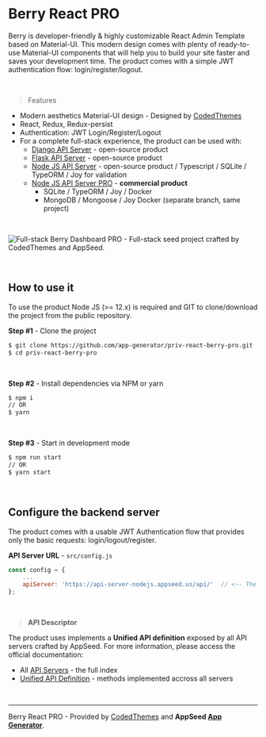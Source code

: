 # Berry React PRO

Berry is developer-friendly & highly customizable React Admin Template based on Material-UI. This modern design comes with plenty of ready-to-use Material-UI components that will help you to build your site faster and saves your development time. The product comes with a simple JWT authentication flow: login/register/logout.

<br />

> Features

- Modern aesthetics Material-UI design - Designed by [CodedThemes](https://codedthemes.com/)
- React, Redux, Redux-persist
- Authentication: JWT Login/Register/Logout
- For a complete full-stack experience, the product can be used with:
  - [Django API Server](https://docs.appseed.us/boilerplate-code/api-server/django) - open-source product
  - [Flask API Server](https://docs.appseed.us/boilerplate-code/api-server/flask) - open-source product
  - [Node JS API Server](https://docs.appseed.us/boilerplate-code/api-server/node-js) - open-source product / Typescript / SQLite / TypeORM / Joy for validation
  - [Node JS API Server PRO](https://github.com/app-generator/api-server-nodejs-pro) - **commercial product**
      - SQLite / TypeORM / Joy / Docker
      - MongoDB / Mongoose / Joy Docker (separate branch, same project)

<br />

![Full-stack Berry Dashboard PRO - Full-stack seed project crafted by CodedThemes and AppSeed.](https://user-images.githubusercontent.com/51070104/130806897-ee251104-94d2-4446-9ba0-be79a37030d6.jpg)

<br />

## How to use it

To use the product Node JS (>= 12.x) is required and GIT to clone/download the project from the public repository.

**Step #1** - Clone the project

```bash
$ git clone https://github.com/app-generator/priv-react-berry-pro.git
$ cd priv-react-berry-pro
```

<br >

**Step #2** - Install dependencies via NPM or yarn

```bash
$ npm i
// OR
$ yarn
```

<br />

**Step #3** - Start in development mode

```bash
$ npm run start 
// OR
$ yarn start
```

<br />

## Configure the backend server

The product comes with a usable JWT Authentication flow that provides only the basic requests: login/logout/register. 

**API Server URL** - `src/config.js` 

```javascript
const config = {
    ...
    apiServer: 'https://api-server-nodejs.appseed.us/api/'  // <-- The magic line
};
```

<br />

> **API Descriptor** 

The product uses implements a **Unified API definition** exposed by all API servers crafted by AppSeed. For more information, please access the official documentation:

- All [API Servers](https://docs.appseed.us/boilerplate-code/api-server) - the full index
- [Unified API Definition](https://docs.appseed.us/boilerplate-code/api-server/api-unified-definition) - methods implemented accross all servers


<br />

---
Berry React PRO - Provided by [CodedThemes](https://codedthemes.com/) and **AppSeed [App Generator](https://appseed.us/app-generator)**.
